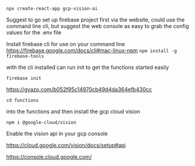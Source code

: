 `npx create-react-app gcp-vision-ai`

Suggest to go set up firebase project first via the website, could use the command line cli, but suggest the web console as easy to grab the config values for the .env file

Install firebase cli for use on your command line https://firebase.google.com/docs/cli#mac-linux-npm
`npm install -g firebase-tools`

with the cli installed can run init to get the functions started easily

`firebase init`

https://gyazo.com/b052f95c14970cb49d4da364efb430cc

`cd functions`

into the functions and then install the gcp cloud vision

`npm i @google-cloud/vision`

Enable the vision api in your gcp console

https://cloud.google.com/vision/docs/setup#api

https://console.cloud.google.com/
